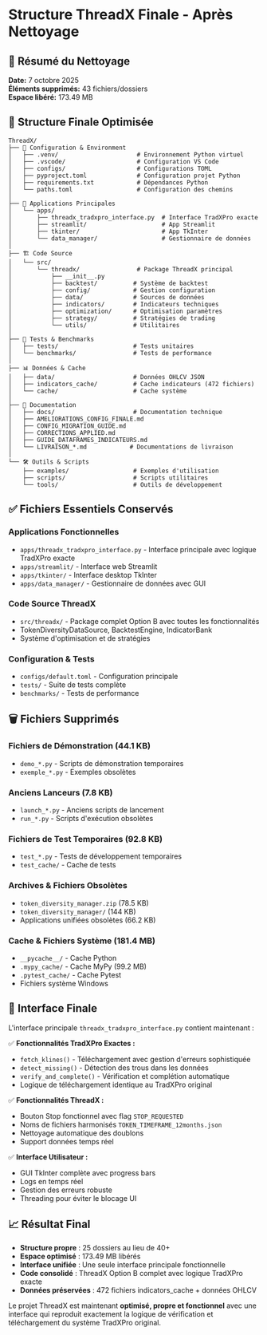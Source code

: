# Structure ThreadX Finale - Après Nettoyage

## 🎯 Résumé du Nettoyage

**Date:** 7 octobre 2025  
**Éléments supprimés:** 43 fichiers/dossiers  
**Espace libéré:** 173.49 MB  

## 📁 Structure Finale Optimisée

```
ThreadX/
├── 🔧 Configuration & Environment
│   ├── .venv/                      # Environnement Python virtuel
│   ├── .vscode/                    # Configuration VS Code
│   ├── configs/                    # Configurations TOML
│   ├── pyproject.toml              # Configuration projet Python
│   ├── requirements.txt            # Dépendances Python
│   └── paths.toml                  # Configuration des chemins
│
├── 📱 Applications Principales
│   └── apps/
│       ├── threadx_tradxpro_interface.py  # Interface TradXPro exacte
│       ├── streamlit/                     # App Streamlit
│       ├── tkinter/                       # App TkInter
│       └── data_manager/                  # Gestionnaire de données
│
├── 🏗️ Code Source
│   └── src/
│       └── threadx/                # Package ThreadX principal
│           ├── __init__.py
│           ├── backtest/          # Système de backtest
│           ├── config/            # Gestion configuration
│           ├── data/              # Sources de données
│           ├── indicators/        # Indicateurs techniques
│           ├── optimization/      # Optimisation paramètres
│           ├── strategy/          # Stratégies de trading
│           └── utils/             # Utilitaires
│
├── 🧪 Tests & Benchmarks
│   ├── tests/                     # Tests unitaires
│   └── benchmarks/                # Tests de performance
│
├── 📊 Données & Cache
│   ├── data/                      # Données OHLCV JSON
│   ├── indicators_cache/          # Cache indicateurs (472 fichiers)
│   └── cache/                     # Cache système
│
├── 📖 Documentation
│   ├── docs/                      # Documentation technique
│   ├── AMELIORATIONS_CONFIG_FINALE.md
│   ├── CONFIG_MIGRATION_GUIDE.md
│   ├── CORRECTIONS_APPLIED.md
│   ├── GUIDE_DATAFRAMES_INDICATEURS.md
│   └── LIVRAISON_*.md            # Documentations de livraison
│
└── 🛠️ Outils & Scripts
    ├── examples/                  # Exemples d'utilisation
    ├── scripts/                   # Scripts utilitaires
    └── tools/                     # Outils de développement
```

## ✅ Fichiers Essentiels Conservés

### Applications Fonctionnelles
- `apps/threadx_tradxpro_interface.py` - Interface principale avec logique TradXPro exacte
- `apps/streamlit/` - Interface web Streamlit
- `apps/tkinter/` - Interface desktop TkInter  
- `apps/data_manager/` - Gestionnaire de données avec GUI

### Code Source ThreadX
- `src/threadx/` - Package complet Option B avec toutes les fonctionnalités
- TokenDiversityDataSource, BacktestEngine, IndicatorBank
- Système d'optimisation et de stratégies

### Configuration & Tests
- `configs/default.toml` - Configuration principale
- `tests/` - Suite de tests complète
- `benchmarks/` - Tests de performance

## 🗑️ Fichiers Supprimés

### Fichiers de Démonstration (44.1 KB)
- `demo_*.py` - Scripts de démonstration temporaires
- `exemple_*.py` - Exemples obsolètes

### Anciens Lanceurs (7.8 KB)  
- `launch_*.py` - Anciens scripts de lancement
- `run_*.py` - Scripts d'exécution obsolètes

### Fichiers de Test Temporaires (92.8 KB)
- `test_*.py` - Tests de développement temporaires
- `test_cache/` - Cache de tests

### Archives & Fichiers Obsolètes
- `token_diversity_manager.zip` (78.5 KB)
- `token_diversity_manager/` (144 KB) 
- Applications unifiées obsolètes (66.2 KB)

### Cache & Fichiers Système (181.4 MB)
- `__pycache__/` - Cache Python
- `.mypy_cache/` - Cache MyPy (99.2 MB)
- `.pytest_cache/` - Cache Pytest
- Fichiers système Windows

## 🚀 Interface Finale

L'interface principale `threadx_tradxpro_interface.py` contient maintenant :

✅ **Fonctionnalités TradXPro Exactes :**
- `fetch_klines()` - Téléchargement avec gestion d'erreurs sophistiquée
- `detect_missing()` - Détection des trous dans les données  
- `verify_and_complete()` - Vérification et complétion automatique
- Logique de téléchargement identique au TradXPro original

✅ **Fonctionnalités ThreadX :**
- Bouton Stop fonctionnel avec flag `STOP_REQUESTED`
- Noms de fichiers harmonisés `TOKEN_TIMEFRAME_12months.json`
- Nettoyage automatique des doublons
- Support données temps réel

✅ **Interface Utilisateur :**
- GUI TkInter complète avec progress bars
- Logs en temps réel
- Gestion des erreurs robuste
- Threading pour éviter le blocage UI

## 📈 Résultat Final

- **Structure propre** : 25 dossiers au lieu de 40+
- **Espace optimisé** : 173.49 MB libérés
- **Interface unifiée** : Une seule interface principale fonctionnelle
- **Code consolidé** : ThreadX Option B complet avec logique TradXPro exacte
- **Données préservées** : 472 fichiers indicators_cache + données OHLCV

Le projet ThreadX est maintenant **optimisé, propre et fonctionnel** avec une interface qui reproduit exactement la logique de vérification et téléchargement du système TradXPro original.